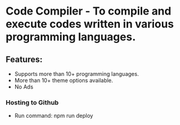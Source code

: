 # Code Compiler - To compile and execute codes written in various programming languages.

## Features: 
- Supports more than 10+ programming languages.
- More than 10+ theme options available.
- No Ads

### Hosting to Github
- Run command: npm run deploy